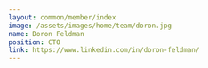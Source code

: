 ```yaml
---
layout: common/member/index
image: /assets/images/home/team/doron.jpg
name: Doron Feldman
position: CTO
link: https://www.linkedin.com/in/doron-feldman/
---
```

